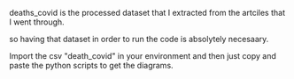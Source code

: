 deaths_covid is the processed dataset that I extracted from the artciles that I went through. 

so having that dataset in order to run the code is absolytely necesaary. 

Import the csv "death_covid" in your environment and then just copy and paste the python scripts to get the diagrams. 
